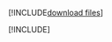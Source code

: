 <!-- TODO: add summary text -->

[!INCLUDE[download files](../../includes/summary-download.md)]

[!INCLUDE[](../../../includes/azure-sandbox-cleanup.md)]
